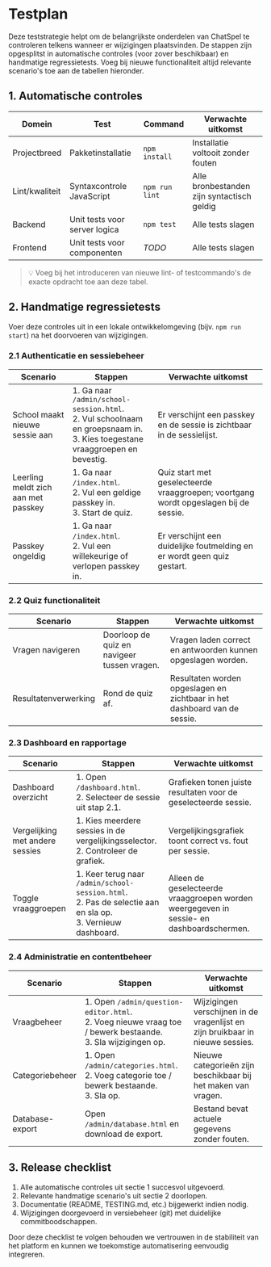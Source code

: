 # Testplan

Deze teststrategie helpt om de belangrijkste onderdelen van ChatSpel te controleren telkens wanneer er wijzigingen plaatsvinden. De stappen zijn opgesplitst in automatische controles (voor zover beschikbaar) en handmatige regressietests. Voeg bij nieuwe functionaliteit altijd relevante scenario's toe aan de tabellen hieronder.

## 1. Automatische controles

| Domein | Test | Command | Verwachte uitkomst |
|--------|------|---------|--------------------|
| Projectbreed | Pakketinstallatie | `npm install` | Installatie voltooit zonder fouten |
| Lint/kwaliteit | Syntaxcontrole JavaScript | `npm run lint` | Alle bronbestanden zijn syntactisch geldig |
| Backend | Unit tests voor server logica | `npm test` | Alle tests slagen |
| Frontend | Unit tests voor componenten | _TODO_ | Alle tests slagen |

> :bulb: Voeg bij het introduceren van nieuwe lint- of testcommando's de exacte opdracht toe aan deze tabel.

## 2. Handmatige regressietests

Voer deze controles uit in een lokale ontwikkelomgeving (bijv. `npm run start`) na het doorvoeren van wijzigingen.

### 2.1 Authenticatie en sessiebeheer

| Scenario | Stappen | Verwachte uitkomst |
|----------|---------|--------------------|
| School maakt nieuwe sessie aan | 1. Ga naar `/admin/school-session.html`.<br>2. Vul schoolnaam en groepsnaam in.<br>3. Kies toegestane vraaggroepen en bevestig. | Er verschijnt een passkey en de sessie is zichtbaar in de sessielijst. |
| Leerling meldt zich aan met passkey | 1. Ga naar `/index.html`.<br>2. Vul een geldige passkey in.<br>3. Start de quiz. | Quiz start met geselecteerde vraaggroepen; voortgang wordt opgeslagen bij de sessie. |
| Passkey ongeldig | 1. Ga naar `/index.html`.<br>2. Vul een willekeurige of verlopen passkey in. | Er verschijnt een duidelijke foutmelding en er wordt geen quiz gestart. |

### 2.2 Quiz functionaliteit

| Scenario | Stappen | Verwachte uitkomst |
|----------|---------|--------------------|
| Vragen navigeren | Doorloop de quiz en navigeer tussen vragen. | Vragen laden correct en antwoorden kunnen opgeslagen worden. |
| Resultatenverwerking | Rond de quiz af. | Resultaten worden opgeslagen en zichtbaar in het dashboard van de sessie. |

### 2.3 Dashboard en rapportage

| Scenario | Stappen | Verwachte uitkomst |
|----------|---------|--------------------|
| Dashboard overzicht | 1. Open `/dashboard.html`.<br>2. Selecteer de sessie uit stap 2.1. | Grafieken tonen juiste resultaten voor de geselecteerde sessie. |
| Vergelijking met andere sessies | 1. Kies meerdere sessies in de vergelijkingsselector.<br>2. Controleer de grafiek. | Vergelijkingsgrafiek toont correct vs. fout per sessie. |
| Toggle vraaggroepen | 1. Keer terug naar `/admin/school-session.html`.<br>2. Pas de selectie aan en sla op.<br>3. Vernieuw dashboard. | Alleen de geselecteerde vraaggroepen worden weergegeven in sessie- en dashboardschermen. |

### 2.4 Administratie en contentbeheer

| Scenario | Stappen | Verwachte uitkomst |
|----------|---------|--------------------|
| Vraagbeheer | 1. Open `/admin/question-editor.html`.<br>2. Voeg nieuwe vraag toe / bewerk bestaande.<br>3. Sla wijzigingen op. | Wijzigingen verschijnen in de vragenlijst en zijn bruikbaar in nieuwe sessies. |
| Categoriebeheer | 1. Open `/admin/categories.html`.<br>2. Voeg categorie toe / bewerk bestaande.<br>3. Sla op. | Nieuwe categorieën zijn beschikbaar bij het maken van vragen. |
| Database-export | Open `/admin/database.html` en download de export. | Bestand bevat actuele gegevens zonder fouten. |

## 3. Release checklist

1. Alle automatische controles uit sectie 1 succesvol uitgevoerd.
2. Relevante handmatige scenario's uit sectie 2 doorlopen.
3. Documentatie (README, TESTING.md, etc.) bijgewerkt indien nodig.
4. Wijzigingen doorgevoerd in versiebeheer (git) met duidelijke commitboodschappen.

Door deze checklist te volgen behouden we vertrouwen in de stabiliteit van het platform en kunnen we toekomstige automatisering eenvoudig integreren.

